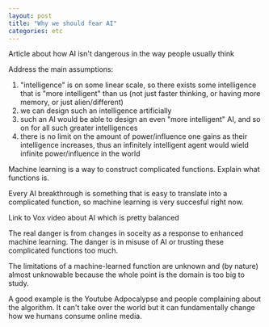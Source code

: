 ```yaml
---
layout: post
title: "Why we should fear AI"
categories: etc
---
```


Article about how AI isn't dangerous in the way people usually think

Address the main assumptions:

1. "intelligence" is on some linear scale, so there exists some intelligence that is "more intelligent" than us (not just faster thinking, or having more memory, or just alien/different)
2. we can design such an intelligence artificially
3. such an AI would be able to design an even "more intelligent" AI, and so on for all such greater intelligences
4. there is no limit on the amount of power/influence one gains as their intelligence increases, thus an infinitely intelligent agent would wield infinite power/influence in the world

Machine learning is a way to construct complicated functions. Explain what
functions is.

Every AI breakthrough is something that is easy to translate into a complicated
function, so machine learning is very succesful right now.

Link to Vox video about AI which is pretty balanced

The real danger is from changes in soceity as a response to enhanced machine
learning. The danger is in misuse of AI or trusting these complicated functions
too much.

The limitations of a machine-learned function are unknown and (by nature) almost
unknowable because the whole point is the domain is too big to study.

A good example is the Youtube Adpocalypse and people complaining about the
algorithm. It can't take over the world but it can fundamentally change how we
humans consume online media.
